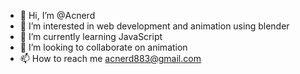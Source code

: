 - 👋 Hi, I’m @Acnerd
- 👀 I’m interested in web development and animation using blender
- 🌱 I’m currently learning JavaScript
- 💞️ I’m looking to collaborate on animation
- 📫 How to reach me acnerd883@gmail.com

<!---
Acnerd/Acnerd is a ✨ special ✨ repository because its `README.md` (this file) appears on your GitHub profile.
You can click the Preview link to take a look at your changes.
--->
